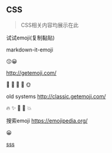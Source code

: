 ## CSS <Badge text="beta" type="warn"/> <Badge text="0.10.1+"/>

> CSS相关内容均展示在此 

试试emoji(复制黏贴)

markdown-it-emoji

:kissing::grinning:

http://getemoji.com/

🌺 🌸 🌼 🌻 🌞

old systems  http://classic.getemoji.com/

🔥 ✨ 🌟 💫 💥

搜索emoji    https://emojipedia.org/

😀



<DemoOne/>



[sss <OutboundLink/>](https://emojipedia.org/)
